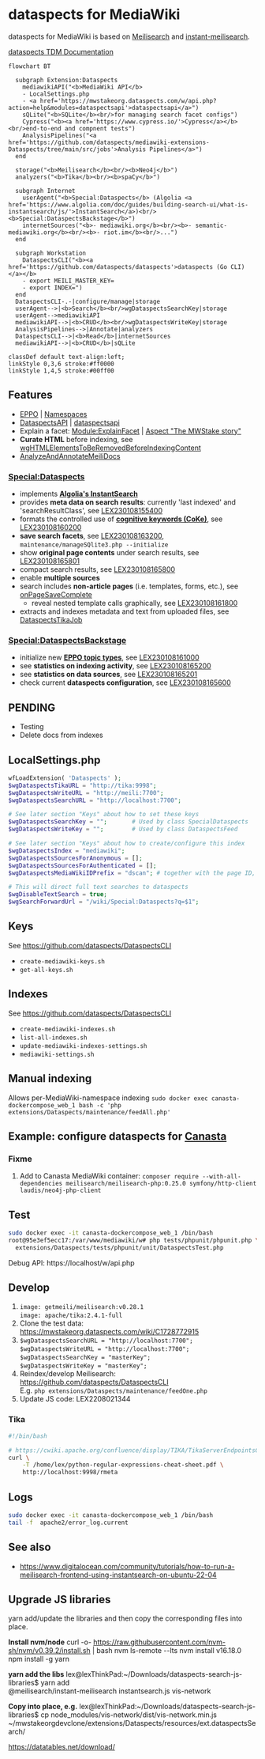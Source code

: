 # dataspects for MediaWiki

dataspects for MediaWiki is based on [Meilisearch](https://www.meilisearch.com) and [instant-meilisearch](https://github.com/meilisearch/instant-meilisearch).

[dataspects TDM Documentation](https://htmlpreview.github.io/?https://github.com/dataspects/mediawiki-extensions-Dataspects/blob/master/doc.html)

```mermaid
flowchart BT

  subgraph Extension:Dataspects
    mediawikiAPI("<b>MediaWiki API</b>
    - LocalSettings.php
    - <a href='https://mwstakeorg.dataspects.com/w/api.php?action=help&modules=dataspectsapi'>dataspectsapi</a>")
    sQLite("<b>SQLite</b><br/>for managing search facet configs")
    Cypress("<b><a href='https://www.cypress.io/'>Cypress</a></b><br/>end-to-end and compnent tests")
    AnalysisPipelines("<a href='https://github.com/dataspects/mediawiki-extensions-Dataspects/tree/main/src/jobs'>Analysis Pipelines</a>")
  end

  storage("<b>Meilisearch</b><br/><b>Neo4j</b>")
  analyzers("<b>Tika</b><br/><b>spaCy</b>")

  subgraph Internet
    userAgent("<b>Special:Dataspects</b> (Algolia <a href='https://www.algolia.com/doc/guides/building-search-ui/what-is-instantsearch/js/'>InstantSearch</a>)<br/><b>Special:DataspectsBackstage</b>")
    internetSources("<b>- mediawiki.org</b><br/><b>- semantic-mediawiki.org</b><br/><b>- riot.im</b><br/>...")
  end

  subgraph Workstation
    DataspectsCLI("<b><a href='https://github.com/dataspects/dataspects'>dataspects (Go CLI)</a></b>
    - export MEILI_MASTER_KEY=
    - export INDEX=")
  end
  DataspectsCLI-.-|configure/manage|storage
  userAgent-->|<b>Search</b><br/>wgDataspectsSearchKey|storage
  userAgent-->mediawikiAPI
  mediawikiAPI-->|<b>CRUD</b><br/>wgDataspectsWriteKey|storage
  AnalysisPipelines-->|Annotate|analyzers
  DataspectsCLI-->|<b>Read</b>|internetSources
  mediawikiAPI-->|<b>CRUD</b>|sQLite

classDef default text-align:left;
linkStyle 0,3,6 stroke:#ff0000
linkStyle 1,4,5 stroke:#00ff00
```

## Features

- [EPPO](https://mwstakeorg.dataspects.com/wiki/EPPO) | [Namespaces](https://mwstakeorg.dataspects.com/wiki/Namespaces)
- [DataspectsAPI](https://github.com/dataspects/mediawiki-extensions-Dataspects/blob/main/includes/api/DataspectsAPI.php) | [dataspectsapi](https://mwstakeorg.dataspects.com/w/api.php?action=help&modules=dataspectsapi)
- Explain a facet: [Module:ExplainFacet](https://mwstakeorg.dataspects.com/wiki/Module:ExplainFacet) | [Aspect "The MWStake story"](https://mwstakeorg.dataspects.com/wiki/Aspect_%22The_MWStake_story%22)
- **Curate HTML** before indexing, see [wgHTMLElementsToBeRemovedBeforeIndexingContent](https://github.com/dataspects/mediawiki-extensions-Dataspects/search?q=wgHTMLElementsToBeRemovedBeforeIndexingContent)
- [AnalyzeAndAnnotateMeiliDocs](https://github.com/dataspects/mediawiki-extensions-Dataspects/search?q=AnalyzeAndAnnotateMeiliDocs)

### [Special:Dataspects](https://mwstakeorg.dataspects.com/wiki/Special:Dataspects)

- implements **[Algolia's InstantSearch](https://github.com/meilisearch/instant-meilisearch)**
- provides **meta data on search results**: currently 'last indexed' and 'searchResultClass', see [LEX230108155400](https://github.com/dataspects/mediawiki-extensions-Dataspects/search?q=LEX230108155400)
- formats the controlled use of **[cognitive keywords (CoKe)](https://wiki.dataspects.com/wiki/C1537999723)**, see [LEX230108160200](https://github.com/dataspects/mediawiki-extensions-Dataspects/search?q=LEX230108160200)
- **save search facets**, see [LEX230108163200](https://github.com/dataspects/mediawiki-extensions-Dataspects/search?q=LEX230108163200), <code>maintenance/manageSQlite3.php --initialize</code>
- show **original page contents** under search results, see [LEX230108165801](https://github.com/dataspects/mediawiki-extensions-Dataspects/search?q=LEX230108165801)
- compact search results, see [LEX230108165800](https://github.com/dataspects/mediawiki-extensions-Dataspects/search?q=LEX230108165800)
- enable **multiple sources**
- search includes **non-article pages** (i.e. templates, forms, etc.), see [onPageSaveComplete](https://github.com/dataspects/mediawiki-extensions-Dataspects/search?q=onPageSaveComplete)
  - reveal nested template calls graphically, see [LEX230108161800](https://github.com/dataspects/mediawiki-extensions-Dataspects/search?q=LEX230108161800)
- extracts and indexes metadata and text from uploaded files, see [DataspectsTikaJob](https://github.com/dataspects/mediawiki-extensions-Dataspects/search?q=DataspectsTikaJob)

### [Special:DataspectsBackstage](https://mwstakeorg.dataspects.com/wiki/Special:DataspectsBackstage)

- initialize new **[EPPO topic types](https://mwstakeorg.dataspects.com/wiki/EPPO)**, see [LEX230108161000](https://github.com/dataspects/mediawiki-extensions-Dataspects/search?q=LEX230108161000)
- see **statistics on indexing activity**, see [LEX230108165200](https://github.com/dataspects/mediawiki-extensions-Dataspects/search?q=LEX230108165200)
- see **statistics on data sources**, see [LEX230108165201](https://github.com/dataspects/mediawiki-extensions-Dataspects/search?q=LEX230108165201)
- check current **dataspects configuration**, see [LEX230108165600](https://github.com/dataspects/mediawiki-extensions-Dataspects/search?q=LEX230108165600)

## **PENDING**

- Testing
- Delete docs from indexes

## LocalSettings.php

```php
wfLoadExtension( 'Dataspects' );
$wgDataspectsTikaURL = "http://tika:9998";
$wgDataspectsWriteURL = "http://meili:7700";
$wgDataspectsSearchURL = "http://localhost:7700";

# See later section "Keys" about how to set these keys
$wgDataspectsSearchKey = "";       # Used by class SpecialDataspects
$wgDataspectsWriteKey = "";        # Used by class DataspectsFeed

# See later section "Keys" about how to create/configure this index
$wgDataspectsIndex = "mediawiki";
$wgDataspectsSourcesForAnonymous = [];
$wgDataspectsSourcesForAuthenticated = [];
$wgDataspectsMediaWikiIDPrefix = "dscan"; # together with the page ID, this represents the index doc id

# This will direct full text searches to dataspects
$wgDisableTextSearch = true;
$wgSearchForwardUrl = "/wiki/Special:Dataspects?q=$1";
```

## Keys

See https://github.com/dataspects/DataspectsCLI

- `create-mediawiki-keys.sh`
- `get-all-keys.sh`

## Indexes

See https://github.com/dataspects/DataspectsCLI

- `create-mediawiki-indexes.sh`
- `list-all-indexes.sh`
- `update-mediawiki-indexes-settings.sh`
- `mediawiki-settings.sh`

## Manual indexing

Allows per-MediaWiki-namespace indexing
`sudo docker exec canasta-dockercompose_web_1 bash -c 'php extensions/Dataspects/maintenance/feedAll.php'`

## Example: configure dataspects for [Canasta](https://canasta.wiki/)

### Fixme

1. Add to Canasta MediaWiki container: `composer require --with-all-dependencies meilisearch/meilisearch-php:0.25.0 symfony/http-client laudis/neo4j-php-client`

## Test

```bash
sudo docker exec -it canasta-dockercompose_web_1 /bin/bash
root@95e3ef5ecc17:/var/www/mediawiki/w# php tests/phpunit/phpunit.php \
  extensions/Dataspects/tests/phpunit/unit/DataspectsTest.php
```

Debug API: https://localhost/w/api.php

## Develop

1. `image: getmeili/meilisearch:v0.28.1`<br/>`image: apache/tika:2.4.1-full`
2. Clone the test data: https://mwstakeorg.dataspects.com/wiki/C1728772915
3. `$wgDataspectsSearchURL = "http://localhost:7700";`<br/>`$wgDataspectsWriteURL = "http://localhost:7700";`<br/>`$wgDataspectsSearchKey = "masterKey";`<br/>
   `$wgDataspectsWriteKey = "masterKey";`
4. Reindex/develop Meilisearch: https://github.com/dataspects/DataspectsCLI<br/>E.g. `php extensions/Dataspects/maintenance/feedOne.php`
5. Update JS code: LEX2208021344

### Tika

```bash
#!/bin/bash

# https://cwiki.apache.org/confluence/display/TIKA/TikaServerEndpointsCompared
curl \
    -T /home/lex/python-regular-expressions-cheat-sheet.pdf \
    http://localhost:9998/rmeta
```

## Logs

```bash
sudo docker exec -it canasta-dockercompose_web_1 /bin/bash
tail -f  apache2/error_log.current
```

## See also

- https://www.digitalocean.com/community/tutorials/how-to-run-a-meilisearch-frontend-using-instantsearch-on-ubuntu-22-04

## Upgrade JS libraries

yarn add/update the libraries and then copy the corresponding files into place.

**Install nvm/node**
curl -o- https://raw.githubusercontent.com/nvm-sh/nvm/v0.39.2/install.sh | bash
nvm ls-remote --lts
nvm install v16.18.0
npm install -g yarn

**yarn add the libs**
lex@lexThinkPad:~/Downloads/dataspects-search-js-libraries$ yarn add \
 @meilisearch/instant-meilisearch instantsearch.js vis-network

**Copy into place, e.g.**
lex@lexThinkPad:~/Downloads/dataspects-search-js-libraries$ cp node_modules/vis-network/dist/vis-network.min.js ~/mwstakeorgdevclone/extensions/Dataspects/resources/ext.dataspectsSearch/

https://datatables.net/download/
